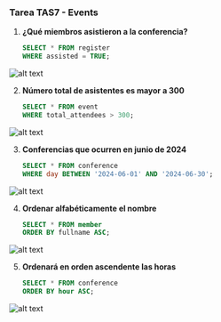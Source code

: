 ### Tarea TAS7 - Events

1. **¿Qué miembros asistieron a la conferencia?**
   ```sql
   SELECT * FROM register
   WHERE assisted = TRUE;

![alt text](Capturas/Captura1.png)

2. **Número total de asistentes es mayor a 300**
   ```sql
   SELECT * FROM event
   WHERE total_attendees > 300;

![alt text](Capturas/Captura2.png)

3. **Conferencias que ocurren en junio de 2024**
   ```sql
   SELECT * FROM conference
   WHERE day BETWEEN '2024-06-01' AND '2024-06-30';

![alt text](Capturas/Captura3.png)

4. **Ordenar alfabéticamente el nombre**
   ```sql
   SELECT * FROM member
   ORDER BY fullname ASC;

![alt text](Capturas/Captura4.png)

5. **Ordenará en orden ascendente las horas**
   ```sql
   SELECT * FROM conference
   ORDER BY hour ASC;

![alt text](Capturas/Captura5.png)